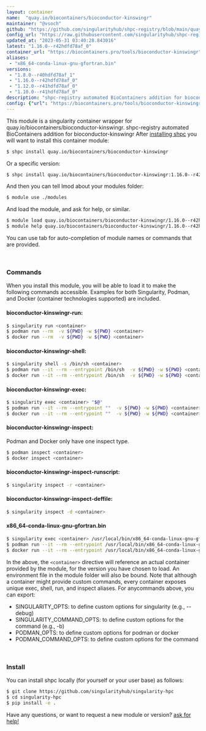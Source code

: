 ```yaml
---
layout: container
name:  "quay.io/biocontainers/bioconductor-kinswingr"
maintainer: "@vsoch"
github: "https://github.com/singularityhub/shpc-registry/blob/main/quay.io/biocontainers/bioconductor-kinswingr/container.yaml"
config_url: "https://raw.githubusercontent.com/singularityhub/shpc-registry/main/quay.io/biocontainers/bioconductor-kinswingr/container.yaml"
updated_at: "2023-05-31 03:40:28.843016"
latest: "1.16.0--r42hdfd78af_0"
container_url: "https://biocontainers.pro/tools/bioconductor-kinswingr"
aliases:
 - "x86_64-conda-linux-gnu-gfortran.bin"
versions:
 - "1.8.0--r40hdfd78af_1"
 - "1.16.0--r42hdfd78af_0"
 - "1.12.0--r41hdfd78af_0"
 - "1.10.0--r41hdfd78af_0"
description: "shpc-registry automated BioContainers addition for bioconductor-kinswingr"
config: {"url": "https://biocontainers.pro/tools/bioconductor-kinswingr", "maintainer": "@vsoch", "description": "shpc-registry automated BioContainers addition for bioconductor-kinswingr", "latest": {"1.16.0--r42hdfd78af_0": "sha256:fbeb61dc37465eadb7b936574c5cb1819bf998a6ea4f3813701609e806163209"}, "tags": {"1.8.0--r40hdfd78af_1": "sha256:a9c6bee4b77629e445501acf878bc25766134dade67953ddd2a09656399fd834", "1.16.0--r42hdfd78af_0": "sha256:fbeb61dc37465eadb7b936574c5cb1819bf998a6ea4f3813701609e806163209", "1.12.0--r41hdfd78af_0": "sha256:a109bc01050f0814f86094336d1b9ff1b5c994627fe834256185b7f5e76c430b", "1.10.0--r41hdfd78af_0": "sha256:03b0ac92c612c35f77b67e4e01b42a139247e1e6e7b8ae3b2e9da7b44307c8b8"}, "docker": "quay.io/biocontainers/bioconductor-kinswingr", "aliases": {"x86_64-conda-linux-gnu-gfortran.bin": "/usr/local/bin/x86_64-conda-linux-gnu-gfortran.bin"}}
---
```


This module is a singularity container wrapper for quay.io/biocontainers/bioconductor-kinswingr.
shpc-registry automated BioContainers addition for bioconductor-kinswingr
After [installing shpc](#install) you will want to install this container module:


```bash
$ shpc install quay.io/biocontainers/bioconductor-kinswingr
```

Or a specific version:

```bash
$ shpc install quay.io/biocontainers/bioconductor-kinswingr:1.16.0--r42hdfd78af_0
```

And then you can tell lmod about your modules folder:

```bash
$ module use ./modules
```

And load the module, and ask for help, or similar.

```bash
$ module load quay.io/biocontainers/bioconductor-kinswingr/1.16.0--r42hdfd78af_0
$ module help quay.io/biocontainers/bioconductor-kinswingr/1.16.0--r42hdfd78af_0
```

You can use tab for auto-completion of module names or commands that are provided.

<br>

### Commands

When you install this module, you will be able to load it to make the following commands accessible.
Examples for both Singularity, Podman, and Docker (container technologies supported) are included.

#### bioconductor-kinswingr-run:

```bash
$ singularity run <container>
$ podman run --rm  -v ${PWD} -w ${PWD} <container>
$ docker run --rm  -v ${PWD} -w ${PWD} <container>
```

#### bioconductor-kinswingr-shell:

```bash
$ singularity shell -s /bin/sh <container>
$ podman run --it --rm --entrypoint /bin/sh  -v ${PWD} -w ${PWD} <container>
$ docker run --it --rm --entrypoint /bin/sh  -v ${PWD} -w ${PWD} <container>
```

#### bioconductor-kinswingr-exec:

```bash
$ singularity exec <container> "$@"
$ podman run --it --rm --entrypoint ""  -v ${PWD} -w ${PWD} <container> "$@"
$ docker run --it --rm --entrypoint ""  -v ${PWD} -w ${PWD} <container> "$@"
```

#### bioconductor-kinswingr-inspect:

Podman and Docker only have one inspect type.

```bash
$ podman inspect <container>
$ docker inspect <container>
```

#### bioconductor-kinswingr-inspect-runscript:

```bash
$ singularity inspect -r <container>
```

#### bioconductor-kinswingr-inspect-deffile:

```bash
$ singularity inspect -d <container>
```


#### x86_64-conda-linux-gnu-gfortran.bin

```bash
$ singularity exec <container> /usr/local/bin/x86_64-conda-linux-gnu-gfortran.bin
$ podman run --it --rm --entrypoint /usr/local/bin/x86_64-conda-linux-gnu-gfortran.bin   -v ${PWD} -w ${PWD} <container> -c " $@"
$ docker run --it --rm --entrypoint /usr/local/bin/x86_64-conda-linux-gnu-gfortran.bin   -v ${PWD} -w ${PWD} <container> -c " $@"
```



In the above, the `<container>` directive will reference an actual container provided
by the module, for the version you have chosen to load. An environment file in the
module folder will also be bound. Note that although a container
might provide custom commands, every container exposes unique exec, shell, run, and
inspect aliases. For anycommands above, you can export:

 - SINGULARITY_OPTS: to define custom options for singularity (e.g., --debug)
 - SINGULARITY_COMMAND_OPTS: to define custom options for the command (e.g., -b)
 - PODMAN_OPTS: to define custom options for podman or docker
 - PODMAN_COMMAND_OPTS: to define custom options for the command

<br>

### Install

You can install shpc locally (for yourself or your user base) as follows:

```bash
$ git clone https://github.com/singularityhub/singularity-hpc
$ cd singularity-hpc
$ pip install -e .
```

Have any questions, or want to request a new module or version? [ask for help!](https://github.com/singularityhub/singularity-hpc/issues)